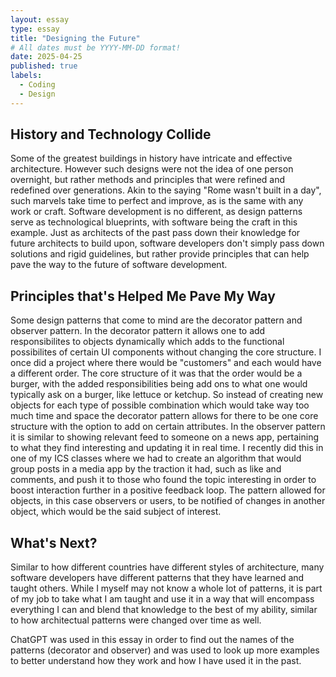 ```yaml
---
layout: essay
type: essay
title: "Designing the Future"
# All dates must be YYYY-MM-DD format!
date: 2025-04-25
published: true
labels:
  - Coding
  - Design
---
```




## History and Technology Collide

  Some of the greatest buildings in history have intricate and effective architecture. However such designs were not the idea of one person overnight, but rather methods and principles that were refined and redefined over generations. Akin to the saying "Rome wasn't built in a day", such marvels take time to perfect and improve, as is the same with any work or craft. Software development is no different, as design patterns serve as technological blueprints, with software being the craft in this example. Just as architects of the past pass down their knowledge for future architects to build upon, software developers don't simply pass down solutions and rigid guidelines, but rather provide principles that can help pave the way to the future of software development.

## Principles that's Helped Me Pave My Way

  Some design patterns that come to mind are the decorator pattern and observer pattern. In the decorator pattern it allows one to add responsibilites to objects dynamically which adds to the functional possibilites of certain UI components without changing the core structure. I once did a project where there would be "customers" and each would have a different order. The core structure of it was that the order would be a burger, with the added responsibilities being add ons to what one would typically ask on a burger, like lettuce or ketchup. So instead of creating new objects for each type of possible combination which would take way too much time and space the decorator pattern allows for there to be one core structure with the option to add on certain attributes. In the observer pattern it is similar to showing relevant feed to someone on a news app, pertaining to what they find interesting and updating it in real time. I recently did this in one of my ICS classes where we had to create an algorithm that would group posts in a media app by the traction it had, such as like and comments, and push it to those who found the topic interesting in order to boost interaction further in a positive feedback loop. The pattern allowed for objects, in this case observers or users, to be notified of changes in another object, which would be the said subject of interest.

## What's Next?

  Similar to how different countries have different styles of architecture, many software developers have different patterns that they have learned and taught others. While I myself may not know a whole lot of patterns, it is part of my job to take what I am taught and use it in a way that will encompass everything I can and blend that knowledge to the best of my ability, similar to how architectual patterns were changed over time as well.

ChatGPT was used in this essay in order to find out the names of the patterns (decorator and observer) and was used to look up more examples to better understand how they work and how I have used it in the past.

